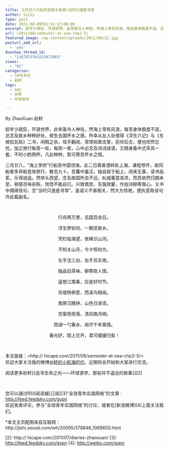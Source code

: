 ```yaml
---
title: 三月廿八行船将至故乡有感•当时只道是寻常
author: Sizzy
type: post
date: 2011-08-09T01:51:17+00:00
excerpt: 趁年少疏狂，环游世界，此举虽令人神往，然海上常有风浪，每至身体极度不适，总念及故乡种种好处，顿生去国怀乡之感。
url: /2011/08/semester-at-sea-chp2-5/
featured_image: /wp-content/uploads/2011/08/12.jpg
posturl_add_url:
  - 'yes'
duoshuo_thread_id:
  - "1167873763232972863"
views:
  - "92"
categories:
  - CAPE专栏
  - 赵轩
tags:
  - SAS
  - 世界
  - 环球游学

---
```

By ZhaoXuan 赵轩

趁年少疏狂，环游世界，此举虽令人神往，然海上常有风浪，每至身体极度不适，总念及故乡种种好处，顿生去国怀乡之感。所幸从友人处借得《浮生六记》与《东坡拾瓦砾》二书，闲暇之余，信手翻阅，常常拍案击掌，前仰后合，便也欣然忘忧。加之旅行每至一处，每观一景，心中必念及诗词成语，又随身备中式茶具一套，不时小酌两杯。凡此种种，暂可寄吾怀乡之情。

三月廿八，“海上学府”行船至中国领海，此二日离香港转赴上海，课程停开，故同船者多弃船登岸旅行，散去九十。吾囊中羞涩，独自居于船上，闲来无事，读书品茗，乐得逍遥。然举头西望，念及故国所去不远，杭城春意渐浓，而吾依然归期未至，顿感百味杂陈，恍惚不能自已。兴致偶至，东施效颦，作拙诗聊寄我心。又书中偶得佳句，念“当时只道是寻常”，虽语义不甚相关，然大为惊艳，便执意取该句作此篇副名。

&nbsp;

<p align="center">
  行舟两万里，去国百余日。
</p>

<p align="center">
  浮生梦如何，一朝还故乡。
</p>

<p align="center">
  凭栏临海望，依稀识山河。
</p>

<p align="center">
  不知关山月，今夕照何方。
</p>

<p align="center">
  左手沈三白，右手苏东坡。
</p>

<p align="center">
  独品旧茶味，聊寄故人情。
</p>

<p align="center">
  遥想江南春，应是好时节。
</p>

<p align="center">
  苏堤杨柳意，西溪鸟相闻。
</p>

<p align="center">
  南屏沉晚钟，山色日渐浓。
</p>

<p align="center">
  空蒙奇雨落，清风皓月明。
</p>

<p align="center">
  西湖一勺春水，阅尽千年离情。
</p>

<p style="text-align: center;">
  春光好，陌上花开，君可缓缓归矣！
</p>

&nbsp;

本文链接：<http:// hicape.com/2011/08/semester-at-sea-chp2-5/>  
欢迎大家关注我的微博@[轩的小航海时代][1]，近期将会开始和大家进行交流。

阅读更多赵轩[《追寻生命之光——环球游学，那些并不遥远的故事》][2]

&nbsp;

您可以通过RSS阅读器[订阅][3]“全球青年实践网络”的文章：  
<http://feed.feedsky.com/gypn>  
欢迎发表评论，参与“全球青年实践网络”的讨论，或者在[新浪微博][4]上面关注我们。

<p style="text-align: left;">
  *本文主页配图来自互联网：http://jishi.xooob.com/wh/20095/378846_1069650.html
</p>

 [1]: http://weibo.com/semesteratsea
 [2]: http:// hicape.com/2011/07/diaries-zhaoxuan/
 [3]: http://feed.feedsky.com/gypn
 [4]: http://weibo.com/gypn
